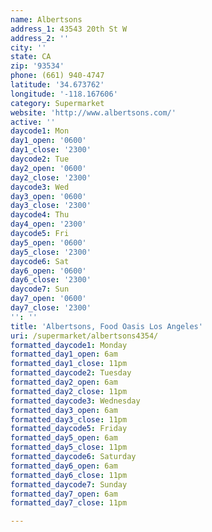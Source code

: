 ```yaml
---
name: Albertsons
address_1: 43543 20th St W
address_2: ''
city: ''
state: CA
zip: '93534'
phone: (661) 940-4747
latitude: '34.673762'
longitude: '-118.167606'
category: Supermarket
website: 'http://www.albertsons.com/'
active: ''
daycode1: Mon
day1_open: '0600'
day1_close: '2300'
daycode2: Tue
day2_open: '0600'
day2_close: '2300'
daycode3: Wed
day3_open: '0600'
day3_close: '2300'
daycode4: Thu
day4_open: '2300'
daycode5: Fri
day5_open: '0600'
day5_close: '2300'
daycode6: Sat
day6_open: '0600'
day6_close: '2300'
daycode7: Sun
day7_open: '0600'
day7_close: '2300'
'': ''
title: 'Albertsons, Food Oasis Los Angeles'
uri: /supermarket/albertsons4354/
formatted_daycode1: Monday
formatted_day1_open: 6am
formatted_day1_close: 11pm
formatted_daycode2: Tuesday
formatted_day2_open: 6am
formatted_day2_close: 11pm
formatted_daycode3: Wednesday
formatted_day3_open: 6am
formatted_day3_close: 11pm
formatted_daycode5: Friday
formatted_day5_open: 6am
formatted_day5_close: 11pm
formatted_daycode6: Saturday
formatted_day6_open: 6am
formatted_day6_close: 11pm
formatted_daycode7: Sunday
formatted_day7_open: 6am
formatted_day7_close: 11pm

---
```

